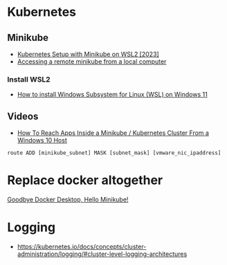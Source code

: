 # Kubernetes

## Minikube

* [Kubernetes Setup with Minikube on WSL2 [2023]](https://gaganmanku96.medium.com/kubernetes-setup-with-minikube-on-wsl2-2023-a58aea81e6a3)
* [Accessing a remote minikube from a local computer](https://faun.pub/accessing-a-remote-minikube-from-a-local-computer-fd6180dd66dd)

### Install WSL2
* [How to install Windows Subsystem for Linux (WSL) on Windows 11](https://pureinfotech.com/install-wsl-windows-11)



## Videos
* [How To Reach Apps Inside a Minikube / Kubernetes Cluster From a Windows 10 Host](https://www.youtube.com/watch?v=5z3uXrFxN1k)
```
route ADD [minikube_subnet] MASK [subnet_mask] [vmware_nic_ipaddress]
```


# Replace docker altogether
[Goodbye Docker Desktop, Hello Minikube!](https://itnext.io/goodbye-docker-desktop-hello-minikube-3649f2a1c469)


# Logging
* https://kubernetes.io/docs/concepts/cluster-administration/logging/#cluster-level-logging-architectures
